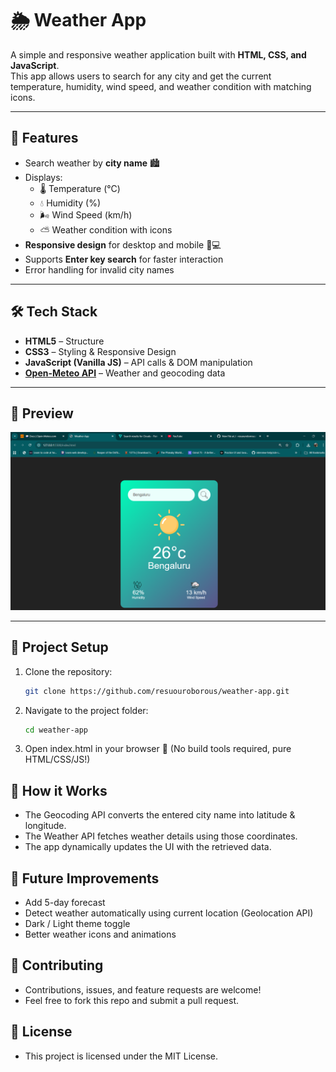 # 🌦️ Weather App

A simple and responsive weather application built with **HTML, CSS, and JavaScript**.  
This app allows users to search for any city and get the current temperature, humidity, wind speed, and weather condition with matching icons.  

---

## 🚀 Features
- Search weather by **city name** 🏙️  
- Displays:
  - 🌡️ Temperature (°C)  
  - 💧 Humidity (%)  
  - 🌬️ Wind Speed (km/h)  
  - ⛅ Weather condition with icons  
- **Responsive design** for desktop and mobile 📱💻  
- Supports **Enter key search** for faster interaction  
- Error handling for invalid city names  

---

## 🛠️ Tech Stack
- **HTML5** – Structure  
- **CSS3** – Styling & Responsive Design  
- **JavaScript (Vanilla JS)** – API calls & DOM manipulation  
- **[Open-Meteo API](https://open-meteo.com/)** – Weather and geocoding data  

---

## 📸 Preview
  ![Weather App screenshot](https://github.com/resuouroborous/weather-app/blob/main/images/weather-app-ss.png?raw=true)

---

## 📂 Project Setup
1. Clone the repository:
   ```bash
   git clone https://github.com/resuouroborous/weather-app.git

2. Navigate to the project folder:
   ```bash
   cd weather-app
   
 3. Open index.html in your browser 🚀
(No build tools required, pure HTML/CSS/JS!)

## 🔑 How it Works
- The Geocoding API converts the entered city name into latitude & longitude.
- The Weather API fetches weather details using those coordinates.
- The app dynamically updates the UI with the retrieved data.

## 📌 Future Improvements
- Add 5-day forecast
- Detect weather automatically using current location (Geolocation API)
- Dark / Light theme toggle
- Better weather icons and animations

## 🤝 Contributing
- Contributions, issues, and feature requests are welcome!
- Feel free to fork this repo and submit a pull request.

## 📜 License
- This project is licensed under the MIT License.
